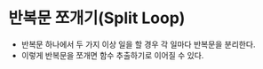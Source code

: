 # 반복문 쪼개기(Split Loop)

- 반복문 하나에서 두 가지 이상 일을 할 경우 각 일마다 반복문을 분리한다.
- 이렇게 반복문을 쪼개면 함수 추출하기로 이어질 수 있다.

